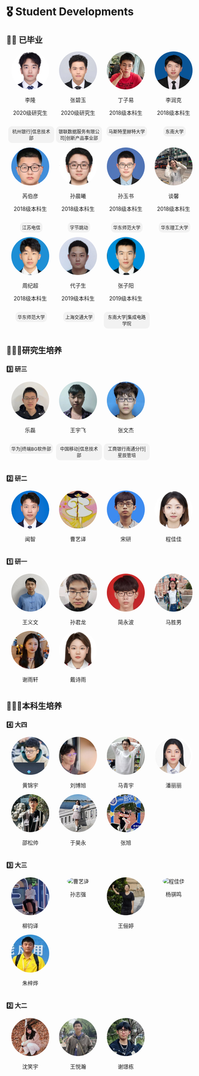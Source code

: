 # 🎖 Student Developments 

## 👨‍💻 已毕业
  
<div style="display: flex; flex-wrap: wrap;">  
  <!-- 第一个人 -->  
  <div style="width: 25%; text-align: center;">  
    <img src="./images/7/研究生/已毕业/李隆.jpg" alt="李隆" style="border-radius: 50%; width: 100px; height: 100px;">  
    <p>李隆</p>  
    <p>2020级研究生</p>  
    <p style="display: inline-block; padding: 5px 5px; background-color: #f2f2f2; border-radius: 10px; font-size: 12px; margin-left: 5px;">杭州银行|信息技术部</p>
  </div>  
    
  <!-- 第二个人， -->  
  <div style="width: 25%; text-align: center;">  
    <img src="./images/7/研究生/已毕业/张碧玉.jpg" alt="张碧玉" style="border-radius: 50%; width: 100px; height: 100px;">  
    <p>张碧玉</p>  
    <p>2020级研究生</p>  
    <p style="display: inline-block; padding: 5px 5px; background-color: #f2f2f2; border-radius: 10px; font-size: 12px; margin-left: 5px;">银联数据服务有限公司|创新产品事业部</p>
  </div>  
    
  <div style="width: 25%; text-align: center;">  
    <img src="./images/7/本科/已毕业/丁子易.png" alt="张碧玉" style="border-radius: 50%; width: 100px; height: 100px;">  
    <p>丁子易</p>  
    <p>2018级本科生</p>  
    <p style="display: inline-block; padding: 5px 5px; background-color: #f2f2f2; border-radius: 10px; font-size: 12px; margin-left: 5px;">马斯特里赫特大学</p>
  </div>

<div style="width: 25%; text-align: center;">  
    <img src="./images/7/本科/已毕业/李润克.png" alt="张碧玉" style="border-radius: 50%; width: 100px; height: 100px;">  
    <p>李润克</p>  
    <p>2018级本科生</p>  
    <p style="display: inline-block; padding: 5px 5px; background-color: #f2f2f2; border-radius: 10px; font-size: 12px; margin-left: 5px;">东南大学</p>
  </div>
</div>

<div style="display: flex; flex-wrap: wrap;">  
  <!-- 第一个人 -->  
  <div style="width: 25%; text-align: center;">  
    <img src="./images/7/本科/已毕业/芮伯彦.png" alt="李隆" style="border-radius: 50%; width: 100px; height: 100px;">  
    <p>芮伯彦</p>  
    <p>2018级本科生</p>  
    <p style="display: inline-block; padding: 5px 5px; background-color: #f2f2f2; border-radius: 10px; font-size: 12px; margin-left: 5px;">江苏电信</p>
  </div>  
    
  <!-- 第二个人， -->  
  <div style="width: 25%; text-align: center;">  
    <img src="./images/7/本科/已毕业/孙晨曦.png" alt="张碧玉" style="border-radius: 50%; width: 100px; height: 100px;">  
    <p>孙晨曦</p>  
    <p>2018级本科生</p>  
    <p style="display: inline-block; padding: 5px 5px; background-color: #f2f2f2; border-radius: 10px; font-size: 12px; margin-left: 5px;">字节跳动</p>
  </div>  
    
  <div style="width: 25%; text-align: center;">  
    <img src="./images/7/本科/已毕业/孙玉书.png" alt="张碧玉" style="border-radius: 50%; width: 100px; height: 100px;">  
    <p>孙玉书</p>  
    <p>2018级本科生</p>  
    <p style="display: inline-block; padding: 5px 5px; background-color: #f2f2f2; border-radius: 10px; font-size: 12px; margin-left: 5px;">华东师范大学</p>
  </div>

<div style="width: 25%; text-align: center;">  
    <img src="./images/7/本科/已毕业/谈馨.jpg" alt="张碧玉" style="border-radius: 50%; width: 100px; height: 100px;">  
    <p>谈馨</p>  
    <p>2018级本科生</p>  
    <p style="display: inline-block; padding: 5px 5px; background-color: #f2f2f2; border-radius: 10px; font-size: 12px; margin-left: 5px;">华东理工大学</p>
  </div>
</div>

<div style="display: flex; flex-wrap: wrap;">  
  <!-- 第一个人 -->  
  <div style="width: 25%; text-align: center;">  
    <img src="./images/7/本科/已毕业/周纪超.png" alt="李隆" style="border-radius: 50%; width: 100px; height: 100px;">  
    <p>周纪超</p>  
    <p>2018级本科生</p>  
    <p style="display: inline-block; padding: 5px 5px; background-color: #f2f2f2; border-radius: 10px; font-size: 12px; margin-left: 5px;">华东师范大学</p>
  </div>  
    
  <!-- 第二个人， -->  
  <div style="width: 25%; text-align: center;">  
    <img src="./images/7/本科/已毕业/代子生.png" alt="张碧玉" style="border-radius: 50%; width: 100px; height: 100px;">  
    <p>代子生</p>  
    <p>2019级本科生</p>  
    <p style="display: inline-block; padding: 5px 5px; background-color: #f2f2f2; border-radius: 10px; font-size: 12px; margin-left: 5px;">上海交通大学</p>
  </div>  
    
  <div style="width: 25%; text-align: center;">  
    <img src="./images/7/本科/已毕业/张子阳.png" alt="张碧玉" style="border-radius: 50%; width: 100px; height: 100px;">  
    <p>张子阳</p>  
    <p>2019级本科生</p>  
    <p style="display: inline-block; padding: 5px 5px; background-color: #f2f2f2; border-radius: 10px; font-size: 12px; margin-left: 5px;">东南大学|集成电路学院</p>
  </div>

</div>

## 👨🏻‍🔬研究生培养

### 3️⃣ 研三
<div style="display: flex; flex-wrap: wrap;">  
  <!-- 第一个人 -->  
  <div style="width: 25%; text-align: center;">  
    <img src="./images/7/研究生/研三/乐磊.jpg" alt="乐磊" style="border-radius: 50%; width: 100px; height: 100px;">  
    <p>乐磊</p>   
    <p style="display: inline-block; padding: 5px 5px; background-color: #f2f2f2; border-radius: 10px; font-size: 12px; margin-left: 5px;">华为|终端BG软件部</p>
  </div>  
    
  <!-- 第二个人， -->  
  <div style="width: 25%; text-align: center;">  
    <img src="./images/7/研究生/研三/王宇飞.png" alt="王宇飞" style="border-radius: 50%; width: 100px; height: 100px;">  
    <p>王宇飞</p>    
    <p style="display: inline-block; padding: 5px 5px; background-color: #f2f2f2; border-radius: 10px; font-size: 12px; margin-left: 5px;">中国移动|信息技术部</p>  
  </div>  

  <div style="width: 25%; text-align: center;">  
    <img src="./images/7/研究生/研三/张文杰.jpg" alt="张文杰" style="border-radius: 50%; width: 100px; height: 100px;">  
    <p>张文杰</p>
    <p style="display: inline-block; padding: 5px 5px; background-color: #f2f2f2; border-radius: 10px; font-size: 12px; margin-left: 5px;">工商银行南通分行|星辰管培</p>  
  </div>
</div>

### 2️⃣ 研二
<div style="display: flex; flex-wrap: wrap;">  
  <!-- 第一个人 -->  
  <div style="width: 25%; text-align: center;">  
    <img src="./images/7/研究生/研二/闻智.png" alt="闻智" style="border-radius: 50%; width: 100px; height: 100px;">  
    <p>闻智</p> 
  </div>  
    
  <!-- 第二个人， -->  
  <div style="width: 25%; text-align: center;">  
    <img src="./images/7/研究生/研二/曹艺译.jpg" alt="曹艺译" style="border-radius: 50%; width: 100px; height: 100px;">  
    <p>曹艺译</p>    
  </div>  

  <div style="width: 25%; text-align: center;">  
    <img src="./images/7/研究生/研二/宋研.jpg" alt="宋研" style="border-radius: 50%; width: 100px; height: 100px;">  
    <p>宋研</p>  
  </div>

   <div style="width: 25%; text-align: center;">  
    <img src="./images/7/研究生/研二/程佳佳.jpg" alt="程佳佳" style="border-radius: 50%; width: 100px; height: 100px;">  
    <p>程佳佳</p>  
  </div>
</div>

### 1️⃣ 研一
<div style="display: flex; flex-wrap: wrap;">  
  <!-- 第一个人 -->  
  <div style="width: 25%; text-align: center;">  
    <img src="./images/7/研究生/研一/王义文.jpg" alt="王义文" style="border-radius: 50%; width: 100px; height: 100px;">  
    <p>王义文</p> 
  </div>  
    
  <!-- 第二个人， -->  
  <div style="width: 25%; text-align: center;">  
    <img src="./images/7/研究生/研一/孙君龙.jpg" alt="孙君龙" style="border-radius: 50%; width: 100px; height: 100px;">  
    <p>孙君龙</p>    
  </div>  

  <div style="width: 25%; text-align: center;">  
    <img src="./images/7/研究生/研一/简永波.jpg" alt="简永波" style="border-radius: 50%; width: 100px; height: 100px;">  
    <p>简永波</p>  
  </div>

   <div style="width: 25%; text-align: center;">  
    <img src="./images/7/研究生/研一/马胜男.jpg" alt="马胜男" style="border-radius: 50%; width: 100px; height: 100px;">  
    <p>马胜男</p>  
  </div>

   <div style="width: 25%; text-align: center;">  
    <img src="./images/7/研究生/研一/谢雨轩.jpg" alt="谢雨轩" style="border-radius: 50%; width: 100px; height: 100px;">  
    <p>谢雨轩</p>  
  </div>

   <div style="width: 25%; text-align: center;">  
    <img src="./images/7/研究生/研一/戴诗雨.jpg" alt="戴诗雨" style="border-radius: 50%; width: 100px; height: 100px;">  
    <p>戴诗雨</p>  
  </div>
</div>

## 🧑🏼‍🎓本科生培养

### 4️⃣ 大四
<div style="display: flex; flex-wrap: wrap;">  
  <!-- 第一个人 -->  
  <div style="width: 25%; text-align: center;">  
    <img src="./images/7/本科/大四/黄锦宇.png" alt="闻智" style="border-radius: 50%; width: 100px; height: 100px;">  
    <p>黄锦宇</p> 
  </div>  
    
  <!-- 第二个人， -->  
  <div style="width: 25%; text-align: center;">  
    <img src="./images/7/本科/大四/刘博旭.jpg" alt="曹艺译" style="border-radius: 50%; width: 100px; height: 100px;">  
    <p>刘博旭</p>    
  </div>  

  <div style="width: 25%; text-align: center;">  
    <img src="./images/7/本科/大四/马青宇.jpg" alt="宋研" style="border-radius: 50%; width: 100px; height: 100px;">  
    <p>马青宇</p>  
  </div>

   <div style="width: 25%; text-align: center;">  
    <img src="./images/7/本科/大四/潘丽丽.jpg" alt="程佳佳" style="border-radius: 50%; width: 100px; height: 100px;">  
    <p>潘丽丽</p>  
  </div>
</div>

<div style="display: flex; flex-wrap: wrap;">  
  <!-- 第一个人 -->  
  <div style="width: 25%; text-align: center;">  
    <img src="./images/7/本科/大四/邵松帅.jpg" alt="闻智" style="border-radius: 50%; width: 100px; height: 100px;">  
    <p>邵松帅</p> 
  </div>  
    
  <!-- 第二个人， -->  
  <div style="width: 25%; text-align: center;">  
    <img src="./images/7/本科/大四/于昊永.jpg" alt="曹艺译" style="border-radius: 50%; width: 100px; height: 100px;">  
    <p>于昊永</p>    
  </div>  

  <div style="width: 25%; text-align: center;">  
    <img src="./images/7/本科/大四/张旭.jpg" alt="宋研" style="border-radius: 50%; width: 100px; height: 100px;">  
    <p>张旭</p>  
  </div>
</div>

### 3️⃣ 大三
<div style="display: flex; flex-wrap: wrap;">  
  <!-- 第一个人 -->  
  <div style="width: 25%; text-align: center;">  
    <img src="./images/7/本科/大三/柳钧译.jpg" alt="闻智" style="border-radius: 50%; width: 100px; height: 100px;">  
    <p>柳钧译</p> 
  </div>  
    
  <!-- 第二个人， -->  
  <div style="width: 25%; text-align: center;">  
    <img src="./images/7/本科/大三/孙志强.JPG" alt="曹艺译" style="border-radius: 50%; width: 100px; height: 100px;">  
    <p>孙志强</p>    
  </div>  

  <div style="width: 25%; text-align: center;">  
    <img src="./images/7/本科/大三/王俪婷.jpg" alt="宋研" style="border-radius: 50%; width: 100px; height: 100px;">  
    <p>王俪婷</p>  
  </div>

   <div style="width: 25%; text-align: center;">  
    <img src="./images/7/本科/大三/杨骐鸣.jpg" alt="程佳佳" style="border-radius: 50%; width: 100px; height: 100px;">  
    <p>杨骐鸣</p>  
  </div>
</div>

<div style="display: flex; flex-wrap: wrap;">  
  <!-- 第一个人 -->  
  <div style="width: 25%; text-align: center;">  
    <img src="./images/7/本科/大三/朱梓烨.png" alt="闻智" style="border-radius: 50%; width: 100px; height: 100px;">  
    <p>朱梓烨</p> 
  </div>  
</div>

### 2️⃣ 大二
<div style="display: flex; flex-wrap: wrap;">  
  <!-- 第一个人 -->  
  <div style="width: 25%; text-align: center;">  
    <img src="./images/7/本科/大二/沈笑宇.jpg" alt="闻智" style="border-radius: 50%; width: 100px; height: 100px;">  
    <p>沈笑宇</p> 
  </div>  
    
  <!-- 第二个人， -->  
  <div style="width: 25%; text-align: center;">  
    <img src="./images/7/本科/大二/王悦瀚.jpg" alt="曹艺译" style="border-radius: 50%; width: 100px; height: 100px;">  
    <p>王悦瀚</p>    
  </div>  

  <div style="width: 25%; text-align: center;">  
    <img src="./images/7/本科/大二/谢璟栋.jpg" alt="宋研" style="border-radius: 50%; width: 100px; height: 100px;">  
    <p>谢璟栋</p>  
  </div>
</div>
